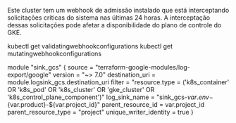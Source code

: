 Este cluster tem um webhook de admissão instalado que está interceptando solicitações críticas do sistema nas últimas 24 horas. A interceptação dessas solicitações pode afetar a disponibilidade do plano de controle do GKE.


kubectl get validatingwebhookconfigurations
kubectl get mutatingwebhookconfigurations



module "sink_gcs" {
  source                 = "terraform-google-modules/log-export/google"
  version                = "~> 7.0"
  destination_uri        = module.logsink_gcs.destination_uri
  filter                 = "resource.type = ('k8s_container' OR 'k8s_pod' OR 'k8s_cluster' OR 'gke_cluster' OR 'k8s_control_plane_component')"
  log_sink_name          = "sink_gcs-${var.env}-${var.product}-${var.project_id}"
  parent_resource_id     = var.project_id
  parent_resource_type   = "project"
  unique_writer_identity = true
}
